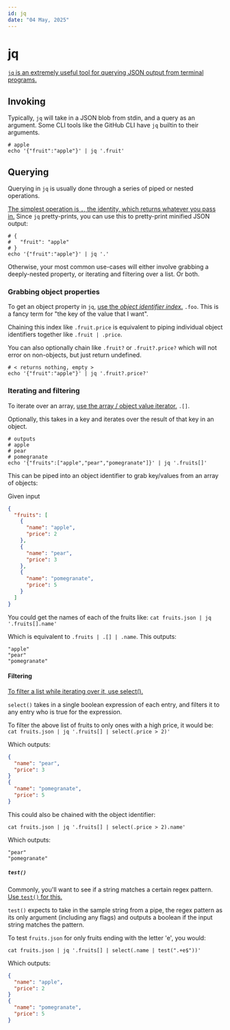 ```yaml
---
id: jq
date: "04 May, 2025"
---
```


# jq

[`jq` is an extremely useful tool for querying JSON output from terminal programs.](https://jqlang.org/)

## Invoking
Typically, `jq` will take in a JSON blob from stdin, and a query as an argument.
Some CLI tools like the GitHub CLI have `jq` builtin to their arguments.

```shell
# apple
echo '{"fruit":"apple"}' | jq '.fruit'
```

## Querying

Querying in `jq` is usually done through a series of piped or nested operations.

[The simplest operation is `.`, the identity, which returns whatever you pass
in.](https://jqlang.org/manual/#identity)
Since `jq` pretty-prints, you can use this to pretty-print minified JSON output:
```shell
# {
#   "fruit": "apple"
# }
echo '{"fruit":"apple"}' | jq '.'
```

Otherwise, your most common use-cases will either involve grabbing a
deeply-nested property, or iterating and filtering over a list. Or both.

### Grabbing object properties

To get an object property in `jq`, [use the _object identifier
index_.](https://jqlang.org/manual/#object-identifier-index) `.foo`.
This is a fancy term for "the key of the value that I want".

Chaining this index like `.fruit.price` is equivalent to piping individual
object identifiers together like `.fruit | .price`.

You can also optionally chain like `.fruit?` or `.fruit?.price?` which will not
error on non-objects, but just return undefined.

```shell
# < returns nothing, empty >
echo '{"fruit":"apple"}' | jq '.fruit?.price?'
```

### Iterating and filtering

To iterate over an array, [use the array / object value
iterator.](https://jqlang.org/manual/#array-object-value-iterator) `.[]`.

Optionally, this takes in a key and iterates over the result of that key in an object. 

```shell
# outputs
# apple
# pear
# pomegranate
echo '{"fruits":["apple","pear","pomegranate"]}' | jq '.fruits[]'
```

This can be piped into an object identifier to grab key/values from an array of objects:

Given input
```json
{
  "fruits": [
    {
      "name": "apple",
      "price": 2
    },
    {
      "name": "pear",
      "price": 3
    },
    {
      "name": "pomegranate",
      "price": 5
    }
  ]
}
```

You could get the names of each of the fruits like:
`cat fruits.json | jq '.fruits[].name'`

Which is equivalent to `.fruits | .[] | .name`. This outputs:
```
"apple"
"pear"
"pomegranate"
```

#### Filtering

[To filter a list while iterating over it, use
select().](https://jqlang.org/manual/#select)

`select()` takes in a single boolean expression of each entry, and filters it
to any entry who is true for the expression.

To filter the above list of fruits to only ones with a high price, it would be:
`cat fruits.json | jq '.fruits[] | select(.price > 2)'`

Which outputs:
```json
{
  "name": "pear",
  "price": 3
}
{
  "name": "pomegranate",
  "price": 5
}
```

This could also be chained with the object identifier:
```shell
cat fruits.json | jq '.fruits[] | select(.price > 2).name'
```

Which outputs:
```
"pear"
"pomegranate"
```

##### `test()`

Commonly, you'll want to see if a string matches a certain regex pattern.
[Use `test()` for this.](https://jqlang.org/manual/#test)

`test()` expects to take in the sample string from a pipe, the regex pattern as
its only argument (including any flags) and outputs a boolean if the input
string matches the pattern.

To test `fruits.json` for only fruits ending with the letter 'e', you would:
```shell
cat fruits.json | jq '.fruits[] | select(.name | test(".+e$"))'
```

Which outputs:
```json
{
  "name": "apple",
  "price": 2
}
{
  "name": "pomegranate",
  "price": 5
}
```

